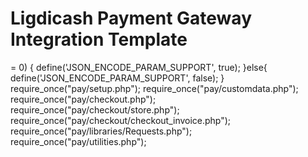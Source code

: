 # Ligdicash Payment Gateway Integration Template
<?php
require_once("pay/dependency_check.php");

set_include_path(get_include_path() . PATH_SEPARATOR . realpath(dirname(__FILE__)));

abstract class Pay {
  const VERSION = "1.0.0";
  const SUCCESS = "success";
  const FAIL = "fail";
  const PENDING = "pending";
}

if (strnatcmp(phpversion(),'5.3.0') >= 0) {
  define('JSON_ENCODE_PARAM_SUPPORT',   true);
}else{
  define('JSON_ENCODE_PARAM_SUPPORT',   false);
}

require_once("pay/setup.php");
require_once("pay/customdata.php");
require_once("pay/checkout.php");
require_once("pay/checkout/store.php");
require_once("pay/checkout/checkout_invoice.php");
require_once("pay/libraries/Requests.php");
require_once("pay/utilities.php");

